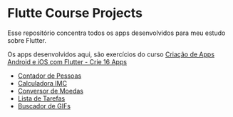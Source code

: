 # Flutte Course Projects

Esse repositório concentra todos os apps desenvolvidos para meu estudo sobre Flutter.

Os apps desenvolvidos aqui, são exercícios do curso [Criação de Apps Android e iOS com Flutter - Crie 16 Apps](https://www.udemy.com/course/curso-completo-flutter-app-android-ios/)

- [Contador de Pessoas](./contador_de_pessoas)
- [Calculadora IMC](./calculadora_imc)
- [Conversor de Moedas](./conversor_moeda)
- [Lista de Tarefas](./lista_tarefas)
- [Buscador de GIFs](./buscador_gifs)
